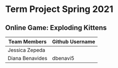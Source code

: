 # Term Project Spring 2021

## Online Game: Exploding Kittens

| Team Members                 |  Github Username |
| ---------------------------- | ---------------- |
| Jessica Zepeda               |                  |
| Diana Benavides              | dbenavi5         |
